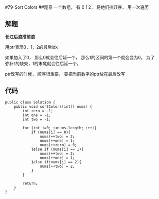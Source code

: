 #79-Sort Colors
##题意
一个数组， 有 0 1 2， 将他们排好序， 用一次遍历

## 解题
**长江后浪推前浪**

用ptr表示0，1，2的最后idx。

如果加入了0， 那么0就会往后延一个， 那么1的区间的第一个就会变为0。 为了弥补1的缺失，1的末尾就会往后延一个。

ptr改写的时候， 顺序很重要， 要把当前数字的ptr放在最后改写

## 代码
```
public class Solution {
    public void sortColors(int[] nums) {
        int zero = -1;
        int one = -1;
        int two = -1;
        
        for (int i=0; i<nums.length; i++){
            if (nums[i] == 0){
                nums[++two] = 2;
                nums[++one] = 1;
                nums[++zero] = 0;
            }else if (nums[i] == 1){
                nums[++two] = 2;
                nums[++one] = 1;
            }else if(nums[i] == 2){
                nums[++two] = 2;
            }
        }
        
        return;
    }
}
```
